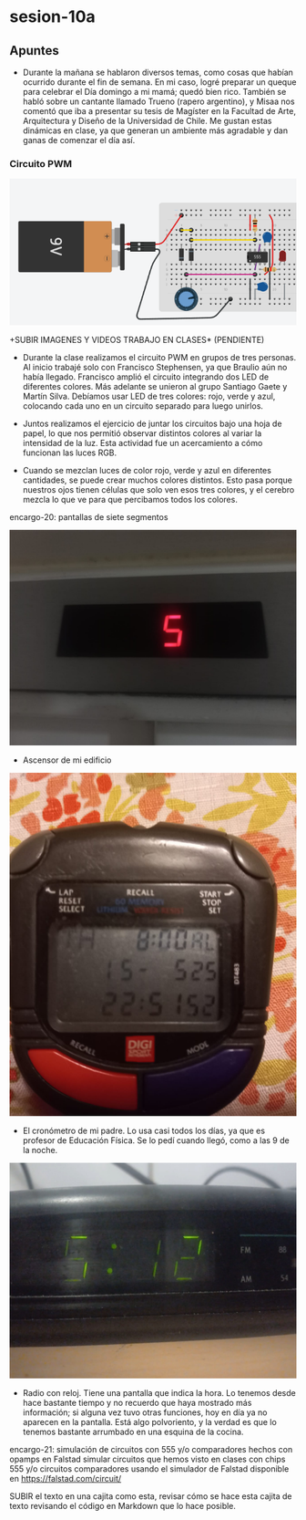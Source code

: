 # sesion-10a

## Apuntes

- Durante la mañana se hablaron diversos temas, como cosas que habían ocurrido durante el fin de semana. En mi caso, logré preparar un queque para celebrar el Día domingo a mi mamá; quedó bien rico. También se habló sobre un cantante llamado Trueno (rapero argentino), y Misaa nos comentó que iba a presentar su tesis de Magíster en la Facultad de Arte, Arquitectura y Diseño de la Universidad de Chile. Me gustan estas dinámicas en clase, ya que generan un ambiente más agradable y dan ganas de comenzar el día así.

### Circuito PWM

![CIRCUITO](./archivos/pwm.png)

+SUBIR IMAGENES Y VIDEOS TRABAJO EN CLASES* (PENDIENTE)

- Durante la clase realizamos el circuito PWM en grupos de tres personas. Al inicio trabajé solo con Francisco Stephensen, ya que Braulio aún no había llegado. Francisco amplió el circuito integrando dos LED de diferentes colores. Más adelante se unieron al grupo Santiago Gaete y Martín Silva. Debíamos usar LED de tres colores: rojo, verde y azul, colocando cada uno en un circuito separado para luego unirlos.

- Juntos realizamos el ejercicio de juntar los circuitos bajo una hoja de papel, lo que nos permitió observar distintos colores al variar la intensidad de la luz. Esta actividad fue un acercamiento a cómo funcionan las luces RGB.

- Cuando se mezclan luces de color rojo, verde y azul en diferentes cantidades, se puede crear muchos colores distintos. Esto pasa porque nuestros ojos tienen células que solo ven esos tres colores, y el cerebro mezcla lo que ve para que percibamos todos los colores.


  
encargo-20: pantallas de siete segmentos

![siete segmentos](./archivos/ascensor.jpeg)
- Ascensor de mi edificio
  
![siete segmentos](./archivos/cronometro.jpeg)
- El cronómetro de mi padre. Lo usa casi todos los días, ya que es profesor de Educación Física. Se lo pedí cuando llegó, como a las 9 de la noche.
  
![siete segmentos](./archivos/radio.jpeg)
- Radio con reloj. Tiene una pantalla que indica la hora. Lo tenemos desde hace bastante tiempo y no recuerdo que haya mostrado más información; si alguna vez tuvo otras funciones, hoy en día ya no aparecen en la pantalla. Está algo polvoriento, y la verdad es que lo tenemos bastante arrumbado en una esquina de la cocina.

encargo-21: simulación de circuitos con 555 y/o comparadores hechos con opamps en Falstad
simular circuitos que hemos visto en clases con chips 555 y/o circuitos comparadores usando el simulador de Falstad disponible en https://falstad.com/circuit/

SUBIR el texto en una cajita como esta, revisar cómo se hace esta cajita de texto revisando el código en Markdown que lo hace posible.
